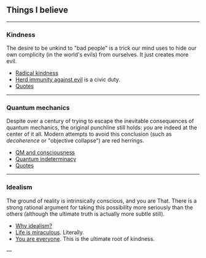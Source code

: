
## Things I believe

---

### Kindness

The desire to be unkind to "bad people" is a trick our mind uses to hide our own complicity (in the world's evils) from ourselves. It just creates more evil.

* [Radical kindness](radical-kindness/radical-kindness.md)
* [Herd immunity against evil](radical-kindness/herd-immunity.md) is a civic duty.
* [Quotes](radical-kindness/kindness-quotes.md)

---

### Quantum mechanics

Despite over a century of trying to escape the inevitable consequences of quantum mechanics, the original punchline still holds: _you_ are indeed at the center of it all. Modern attempts to avoid this conclusion (such as _decoherence_ or "objective collapse") are red herrings.

* [QM and consciousness](quantum/qm-and-consciousness.md)
* [Quantum indeterminacy](quantum/quantum-indeterminacy.md)
* [Quotes](quantum/qm-quotes.md)

---

### Idealism

The ground of reality is intrinsically conscious, and you are That. There is a strong rational argument for taking this possibility more seriously than the others (although the ultimate truth is actually more subtle still).

* [Why idealism?](philosophy/why-idealism.md)
* [Life is miraculous](philosophy/life-is-miraculous.md). Literally.
* [You are everyone](philosophy/you-are-everyone.md). This is the ultimate root of kindness.

—